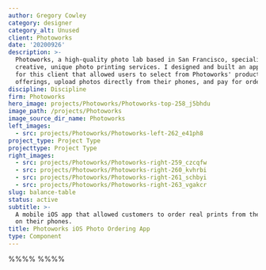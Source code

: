 ```yaml
---
author: Gregory Cowley
category: designer
category_alt: Unused
client: Photoworks
date: '20200926'
description: >-
  Photoworks, a high-quality photo lab based in San Francisco, specialized in
  creative, unique photo printing services. I designed and built an application
  for this client that allowed users to select from Photoworks' product
  offerings, upload photos directly from their phones, and pay for orders.
discipline: Discipline
firm: Photoworks
hero_image: projects/Photoworks/Photoworks-top-258_j5bhdu
image_path: /projects/Photoworks
image_source_dir_name: Photoworks
left_images:
  - src: projects/Photoworks/Photoworks-left-262_e41ph8
project_type: Project Type
projecttype: Project Type
right_images:
  - src: projects/Photoworks/Photoworks-right-259_czcqfw
  - src: projects/Photoworks/Photoworks-right-260_kvhrbi
  - src: projects/Photoworks/Photoworks-right-261_schbyi
  - src: projects/Photoworks/Photoworks-right-263_vgakcr
slug: balance-table
status: active
subtitle: >-
  A mobile iOS app that allowed customers to order real prints from the photos
  on their phones.
title: Photoworks iOS Photo Ordering App
type: Component
---
```

%%%% %%%%